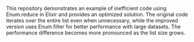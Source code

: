 This repository demonstrates an example of inefficient code using Enum.reduce in Elixir and provides an optimized solution. The original code iterates over the entire list even when unnecessary, while the improved version uses Enum.filter for better performance with large datasets. The performance difference becomes more pronounced as the list size grows.